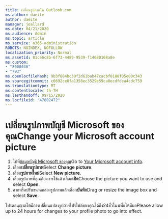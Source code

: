 ```yaml
---
title: เปลี่ยนรูปภาพใน Outlook.com
ms.author: daeite
author: daeite
manager: joallard
ms.date: 04/21/2020
ms.audience: Admin
ms.topic: article
ms.service: o365-administration
ROBOTS: NOINDEX, NOFOLLOW
localization_priority: Normal
ms.assetid: 81ce6c8b-6f73-4489-9539-f14680168a8e
ms.custom:
- "8000036"
- "793"
ms.openlocfilehash: 9b3f884bc30f2d61bab47cacbf0188f05e00c343
ms.sourcegitcommit: c6692ce0fa1358ec3529e59ca0ecdfdea4cdc759
ms.translationtype: MT
ms.contentlocale: th-TH
ms.lasthandoff: 09/15/2020
ms.locfileid: "47802472"
---
```

# <a name="change-your-microsoft-account-picture"></a><span data-ttu-id="bdbd0-102">เปลี่ยนรูปภาพบัญชี Microsoft ของคุณ</span><span class="sxs-lookup"><span data-stu-id="bdbd0-102">Change your Microsoft account picture</span></span>

1. <span data-ttu-id="bdbd0-103">ไปที่[ข้อมูลบัญชี Microsoft ของคุณ](https://go.microsoft.com/fwlink/p/?linkid=860841)</span><span class="sxs-lookup"><span data-stu-id="bdbd0-103">Go to [Your Microsoft account info](https://go.microsoft.com/fwlink/p/?linkid=860841).</span></span>
2. <span data-ttu-id="bdbd0-104">เลือก**เปลี่ยนรูปภาพ**</span><span class="sxs-lookup"><span data-stu-id="bdbd0-104">Select **Change picture**.</span></span>
3. <span data-ttu-id="bdbd0-105">เลือก**รูปภาพใหม่**</span><span class="sxs-lookup"><span data-stu-id="bdbd0-105">Select **New picture**.</span></span>
4. <span data-ttu-id="bdbd0-106">เลือกรูปภาพที่คุณต้องการใช้แล้วเลือก**เปิด**</span><span class="sxs-lookup"><span data-stu-id="bdbd0-106">Choose the picture you want to use and select **Open**.</span></span>
5. <span data-ttu-id="bdbd0-107">ลากหรือปรับขนาดกล่องรูปภาพแล้วเลือก**บันทึก**</span><span class="sxs-lookup"><span data-stu-id="bdbd0-107">Drag or resize the image box and select **Save**.</span></span>

<span data-ttu-id="bdbd0-108">โปรดอนุญาตให้มีการเปลี่ยนแปลงรูปถ่ายโปรไฟล์ของคุณได้ถึง24ชั่วโมงเพื่อให้มีผล</span><span class="sxs-lookup"><span data-stu-id="bdbd0-108">Please allow up to 24 hours for changes to your profile photo to go into effect.</span></span>